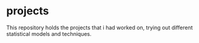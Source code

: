 # projects
This repository holds the projects that i had worked on, trying out different statistical models and techniques.
